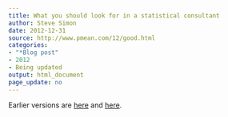 ```yaml
---
title: What you should look for in a statistical consultant
author: Steve Simon
date: 2012-12-31
source: http://www.pmean.com/12/good.html
categories:
- "*Blog post"
- 2012
- Being updated
output: html_document
page_update: no
---
```


Earlier versions are [here][sim1] and [here][sim2].
 
[sim1]: http://www.pmean.com/12/good.html
[sim2]: http://new.pmean.com/traits-of-consultant/
